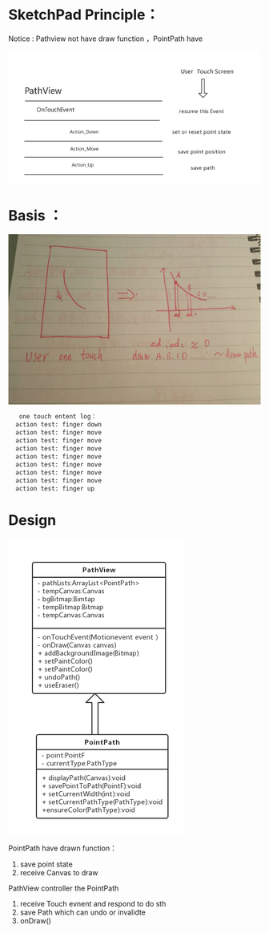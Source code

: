 
# SketchPad Principle：

Notice : Pathview not have draw function ，PointPath have

![](https://github.com/ShaunSheep/ScaleSketchPadDemo/blob/master/docs/pathviewdoc.png)


# Basis ：


 <img src="drawpath_meitu_1.jpg" width = "640" height = "340" alt="draw path" align=center id="rotate "/>

       one touch entent log：
      action test: finger down
      action test: finger move
      action test: finger move
      action test: finger move
      action test: finger move
      action test: finger move
      action test: finger move
      action test: finger move
      action test: finger up


# Design


![](https://github.com/ShaunSheep/ScaleSketchPadDemo/blob/master/docs/uml.png)

PointPath have drawn function：
1. save point state
2. receive  Canvas to draw

PathView controller the PointPath
1. receive Touch evnent and respond to do sth
2. save Path which can undo or invalidte
3. onDraw()  

